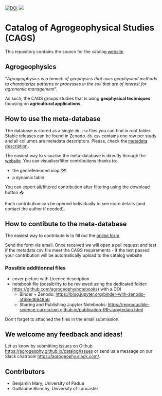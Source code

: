 [![DOI](https://zenodo.org/badge/DOI/10.5281/zenodo.4058524.svg)](https://doi.org/10.5281/zenodo.4058524)
[<img src="https://img.shields.io/badge/Slack-agrogeophy-1.svg?logo=slack">](https://agrogeophy.slack.com)


# Catalog of Agrogeophysical Studies (CAGS)
This repository contains the source for the catalog [website](https://agrogeophy.github.io/catalog/).

## Agrogeophysics

"_Agrogeophysics is a branch of geophysics that uses geophysical methods to characterize patterns or processes in the soil that are of interest for agronomic management_". 

As such, the CAGS groups studies that is using **geophysical techniques** focusing on **agricultural applications**.

## How to use the meta-database

The database is stored as a single `db.csv` files you can find in root folder. Stable releases can be found in Zenodo.
`db.csv` contains one row per study and all collumns are metadata descriptors. Please, check the [metadata description](https://agrogeophy.github.io/catalog_doc/schema_documentation.html). 

The easiest way to visualise the meta-database is directly through the [website](https://agrogeophy.github.io/catalog/). 
You can visualise/filter contributions thanks to: 
- the georeferenced map 🗺️
- a dynamic table 

You can export all/filtered contribution after filtering using the download button 📥

Each contribution can be opened individually to see more details (and contact the author if needed). 


## How to contibute to the meta-database

The easiest way to contribute is to fill out the [online form](https://agrogeophy.github.io/catalog/input_form.html).

Send the form via email. Once received we will open a pull request and test if the metadata csv file meet the CAGS requirements - If the test passed your contribution will be automatically upload to the catalog website

### Possible additionnal files
- cover picture with Licence description
- notebook file (possibility to be reviewed using the dedicated folder: https://github.com/agrogeophy/notebooks) with a DOI
  -  Binder + Zenodo: https://blog.jupyter.org/binder-with-zenodo-af68ed6648a6
  -  Sharing and Publishing Jupyter Notebooks: https://reproducible-science-curriculum.github.io/publication-RR-Jupyter/aio.html

Don't forget to attached the files in the email submission. 

## We welcome any feedback and ideas!
Let us know by submitting 
issues on Github https://agrogeophy.github.io/catalog/issues
or send us a message on our
Slack chatroom https://agrogeophy.slack.com/.


Contributors
------------
- Benjamin Mary, University of Padua
- Guillaume Blanchy, University of Lancaster
